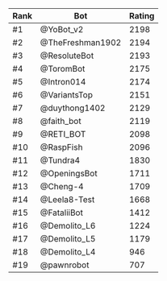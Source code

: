 Rank|Bot|Rating
---|---|---
#1|@YoBot_v2|2198
#2|@TheFreshman1902|2194
#3|@ResoluteBot|2193
#4|@ToromBot|2175
#5|@Intron014|2174
#6|@VariantsTop|2151
#7|@duythong1402|2129
#8|@faith_bot|2119
#9|@RETI_BOT|2098
#10|@RaspFish|2096
#11|@Tundra4|1830
#12|@OpeningsBot|1711
#13|@Cheng-4|1709
#14|@Leela8-Test|1668
#15|@FataliiBot|1412
#16|@Demolito_L6|1224
#17|@Demolito_L5|1179
#18|@Demolito_L4|946
#19|@pawnrobot|707
